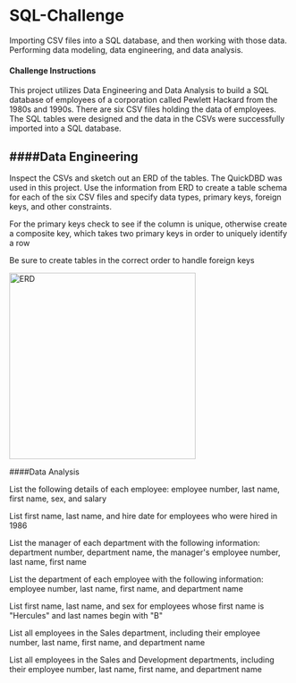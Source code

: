 # SQL-Challenge
Importing CSV files into a SQL database, and then working with those data. Performing data modeling, data engineering, and data analysis.

#### Challenge Instructions


This project utilizes Data Engineering and Data Analysis to build a SQL database of employees of a corporation called Pewlett Hackard from the 1980s and 1990s. There are six CSV files holding the data of employees. The SQL tables were designed and the data in the CSVs were successfully imported into a SQL database.

####Data Engineering
---
Inspect the CSVs and sketch out an ERD of the tables. The QuickDBD was used in this project. Use the information from ERD to create a table schema for each of the six CSV files and specify data types, primary keys, foreign keys, and other constraints.

For the primary keys check to see if the column is unique, otherwise create a composite key, which takes two primary keys in order to uniquely identify a row

Be sure to create tables in the correct order to handle foreign keys


<img width="333" alt="ERD" src="https://user-images.githubusercontent.com/111404552/209611094-572df7f1-9b45-4c82-b816-38ca754aa8f7.png">


####Data Analysis

List the following details of each employee: employee number, last name, first name, sex, and salary

List first name, last name, and hire date for employees who were hired in 1986

List the manager of each department with the following information: department number, department name, the manager's employee number, last name, first name

List the department of each employee with the following information: employee number, last name, first name, and department name

List first name, last name, and sex for employees whose first name is "Hercules" and last names begin with "B"

List all employees in the Sales department, including their employee number, last name, first name, and department name

List all employees in the Sales and Development departments, including their employee number, last name, first name, and department name

